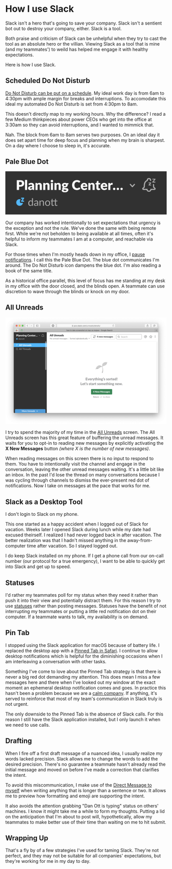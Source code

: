 <!--data 2019-01-07 -->

# How I use Slack

Slack isn't a hero that's going to save your company.
Slack isn't a sentient bot out to destroy your company, either.
Slack is a tool.

Both praise and criticism of Slack can be unhelpful when they try to cast the tool as an absolute hero or the villian.
Viewing Slack as a tool that is mine (and my teammates') to weild has helped me engage it with healthy expectations.

Here is how I use Slack.

## Scheduled Do Not Disturb

[Do Not Disturb can be put on a schedule](https://get.slack.help/hc/en-us/articles/214908388-Pause-notifications-with-Do-Not-Disturb#set-a-dnd-schedule).
My ideal work day is from 6am to 4:30pm with ample margin for breaks and interruptions.
To accomodate this ideal my automated Do Not Disturb is set from 4:30pm to 8am.

This doesn't directly map to my working hours.
Why the difference?
I read a few Medium thinkpieces about power CEOs who get into the office at 3:30am so they can avoid interruptions, and I wanted to mimmick that.

Nah.
The block from 6am to 8am serves two purposes.
On an ideal day it does set apart time for deep focus and planning when my brain is sharpest.
On a day where I choose to sleep in, it's accurate.

## Pale Blue Dot

![Slack's status indicator while online and pausing notifications](slack_pale_blue_dot.png)

Our company has worked intentionally to set expectations that urgency is the exception and not the rule.
We've done the same with being remote first.
While we're not beholden to being available at all times, often it's helpful to inform my teammates I am at a computer, and reachable via Slack.

For those times when I'm mostly heads down in my office, I [pause notifications](https://get.slack.help/hc/en-us/articles/214908388-Pause-notifications-with-Do-Not-Disturb#pause-notifications).
I call this the Pale Blue Dot.
The blue dot communicates I'm around.
The Do Not Disturb icon dampens the blue dot.
I'm also reading a book of the same title.

As a historical office parallel, this level of focus has me standing at my desk in my office with the door closed, and the blinds open.
A teammate can use discretion to wave through the blinds or knock on my door.

## All Unreads

![Slack's All Unreads screen](slack_all_unread.png)

I try to spend the majority of my time in the [All Unreads](https://get.slack.help/hc/en-us/articles/226410907-View-all-your-unread-messages) screen.
The All Unreads screen has this great feature of buffering the unread messages.
It waits for you to opt-in to reading new messages by explicitly activating the **X New Messages** button _(where X is the number of new messages)_.

When reading messages on this screen there is no input to respond to them.
You have to intentionally visit the channel and engage in the conversation, leaving the other unread messages waiting.
It's a little bit like an inbox.
In the past I'd lose the thread on many conversations because I was cycling through channels to dismiss the ever-present red dot of notifications.
Now I take on messages at the pace that works for me.

## Slack as a Desktop Tool

I don't login to Slack on my phone.

This one started as a happy accident when I logged out of Slack for vacation.
Weeks later I opened Slack during lunch while my date had excused theirself.
I realized I had never logged back in after vacation.
The better realization was that I hadn't missed anything in the away-from-computer time after vacation.
So I stayed logged out.

I do keep Slack installed on my phone.
If I get a phone call from our on-call number (our protocol for a true emergency), I want to be able to quickly get into Slack and get up to speed.

## Statuses

I'd rather my teammates poll for my status when they need it rather than push it into their view and potentially distract them.
For this reason I try to use [statuses](https://get.slack.help/hc/en-us/articles/201864558-Set-your-Slack-status-and-availability) rather than posting messages.
Statuses have the benefit of not interrupting my teammates or putting a little red notification dot on their computer.
If a teammate wants to talk, my availability is on demand.

## Pin Tab

I stopped using the Slack application for macOS because of battery life.
I replaced the desktop app with a [Pinned Tab in Safari](https://support.apple.com/guide/safari/pin-frequently-visited-websites-ibrw0495694f/mac).
I continue to allow desktop notifications which is helpful for the diminishing occasions when I am interleaving a conversation with other tasks.

Something I've come to love about the Pinned Tab strategy is that there is never a big red dot demanding my attention.
This does mean I miss a few messages here and there when I've looked out my window at the exact moment an ephemeral desktop notification comes and goes.
In practice this hasn't been a problem because we are a [calm company](https://amzn.to/2CVGZcP).
If anything, it's served to reinforce that most of my team's communication in Slack truly is not urgent.

The only downside to the Pinned Tab is the absence of Slack calls.
For this reason I still have the Slack application installed, but I only launch it when we need to use calls.

## Drafting

When I fire off a first draft message of a nuanced idea, I usually realize my words lacked precision.
Slack allows me to change the words to add the desired precision.
There's no guarantee a teammate hasn't already read the initial message and moved on before I've made a correction that clarifies the intent.

To avoid this miscommunication, I make use of the [Direct Message to myself](https://get.slack.help/hc/en-us/articles/219899267-Save-notes-and-files-in-your-personal-DM) when writing anything that is longer than a sentence or two.
It allows me to preview how formatting and emoji are supporting the intent.

It also avoids the attention grabbing "Dan Ott is typing" status on others' machines.
I know it might take me a while to form my thoughts.
Putting a lid on the anticipation that I'm about to post will, hypothetically, allow my teammates to make better use of their time than waiting on me to hit submit.

## Wrapping Up

That's a fly by of a few strategies I've used for taming Slack.
They're not perfect, and they may not be suitable for all companies' expectations, but they're working for me in my day to day.